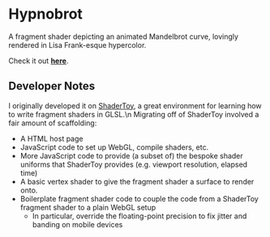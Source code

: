 # Hypnobrot

A fragment shader depicting an animated Mandelbrot curve, lovingly rendered in Lisa Frank-esque hypercolor.

Check it out **[here](https://russ741.github.io/hypnobrot/)**.

## Developer Notes

I originally developed it on [ShaderToy](https://www.shadertoy.com/view/dl2yWW), a great environment for learning how to write fragment shaders in GLSL.\n
Migrating off of ShaderToy involved a fair amount of scaffolding:
* A HTML host page
* JavaScript code to set up WebGL, compile shaders, etc.
* More JavaScript code to provide (a subset of) the bespoke shader uniforms that ShaderToy provides (e.g. viewport resolution, elapsed time)
* A basic vertex shader to give the fragment shader a surface to render onto.
* Boilerplate fragment shader code to couple the code from a ShaderToy fragment shader to a plain WebGL setup
  * In particular, override the floating-point precision to fix jitter and banding on mobile devices
